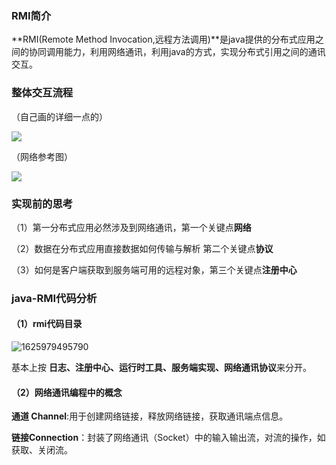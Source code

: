 ### RMI简介

**RMI(Remote Method Invocation,远程方法调用)**是java提供的分布式应用之间的协同调用能力，利用网络通讯，利用java的方式，实现分布式引用之间的通讯交互。

### 整体交互流程

（自己画的详细一点的）

![](D:\UML\spring\流程图\RMI\RMI远程调用执行流程.png)

（网络参考图）

![](D:\UML\spring\流程图\RMI\RMI执行流程-网络参考图.png)

### 实现前的思考

（1）第一分布式应用必然涉及到网络通讯，第一个关键点**网络**

（2）数据在分布式应用直接数据如何传输与解析 第二个关键点**协议**

（3）如何是客户端获取到服务端可用的远程对象，第三个关键点**注册中心**

### java-RMI代码分析

#### （1）rmi代码目录

![1625979495790](C:\Users\Administrator\AppData\Roaming\Typora\typora-user-images\1625979495790.png)

基本上按 **日志、注册中心、运行时工具、服务端实现、网络通讯协议**来分开。

#### （2）网络通讯编程中的概念

**通道 Channel**:用于创建网络链接，释放网络链接，获取通讯端点信息。

**链接Connection**：封装了网络通讯（Socket）中的输入输出流，对流的操作，如获取、关闭流。

